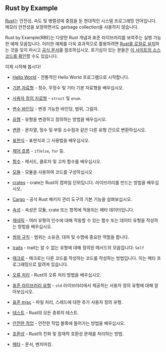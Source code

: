 ## Rust by Example

[Rust][rust]는 안전성, 속도 및 병렬성에 중점을 둔 현대적인 시스템 프로그래밍 언어입니다. 메모리 안전성을 보장하면서도 garbage collection을 사용하지 않습니다.

Rust by Example(RBE)는 다양한 Rust 개념과 표준 라이브러리를 보여주는 실행 가능한 예제 모음입니다. 이러한 예제를 더욱 효과적으로 활용하려면 [Rust를 로컬로 설치][install]하는 것을 잊지 마시고 [공식 문서][std]를 참조하십시오. 호기심이 있는 분들은 [이 사이트의 소스 코드를 확인][home]할 수도 있습니다.

이제 시작해 봅시다!

- [Hello World](hello.md) - 전통적인 Hello World 프로그램으로 시작합니다.

- [기본 자료형](primitives.md) - 정수, 무정수 및 기타 기본 자료형을 배우십시오.

- [사용자 정의 자료형](custom_types.md) - `struct` 및 `enum`.

- [변수 바인딩](variable_bindings.md) - 변경 가능한 바인딩, 범위, 그림자.

- [유형](types.md) - 유형을 변경하고 정의하는 방법을 배우십시오.

- [변환](conversion.md) - 문자열, 정수 및 부동 소수점과 같은 다른 유형 간으로 변환하십시오.

- [표현식](expression.md) - 표현식과 그 사용법을 배우십시오.

- [제어 흐름](flow_control.md) - `if`/`else`, `for` 등.

- [함수](fn.md) - 메서드, 클로저 및 고차 함수를 배우십시오.

- [모듈](mod.md) - 모듈을 사용하여 코드를 구성하십시오

- [crates](crates.md) - crate는 Rust의 컴파일 단위입니다. 라이브러리를 만드는 방법을 배우십시오.

- [Cargo](cargo.md) - 공식 Rust 패키지 관리 도구의 기본 기능을 살펴보십시오.

- [속성](attribute.md) - 속성은 모듈, crate 또는 항목에 적용되는 메타 데이터입니다.

- [제네릭](generics.md) - 여러 유형의 인수에 대해 작동할 수 있는 함수 또는 데이터 유형을 작성하는 방법을 배우십시오.

- [범위 규칙](scope.md) - 범위는 소유권, 대여 및 수명에 중요한 역할을 합니다.

- [traits](trait.md) - trait는 알 수 없는 유형에 대해 정의된 메서드의 모음입니다: `Self`

- [매크로](macros.md) - 매크로는 다른 코드를 작성하는 코드를 작성하는 방법입니다. 이는 메타 프로그래밍으로 알려져 있습니다.

- [오류 처리](error.md) - Rust의 오류 처리 방법을 배우십시오.

- [표준 라이브러리 유형](std.md) - `std` 라이브러리에서 제공하는 사용자 정의 유형에 대해 알아보십시오.

- [표준 misc](std_misc.md) - 파일 처리, 스레드에 대한 추가 사용자 정의 유형.

- [테스트](testing.md) - Rust의 모든 종류의 테스트.

- [안전한 작업](unsafe.md) - 안전한 작업 블록에 들어가는 방법을 배우십시오.

- [호환성](compatibility.md) - Rust의 진화 및 잠재적 호환성 문제를 처리하는 방법.

- [메타](meta.md) - 문서, 벤치마킹.


[rust]: https://www.rust-lang.org/
[install]: https://www.rust-lang.org/tools/install
[std]: https://doc.rust-lang.org/std/
[home]: https://github.com/rust-lang/rust-by-example
